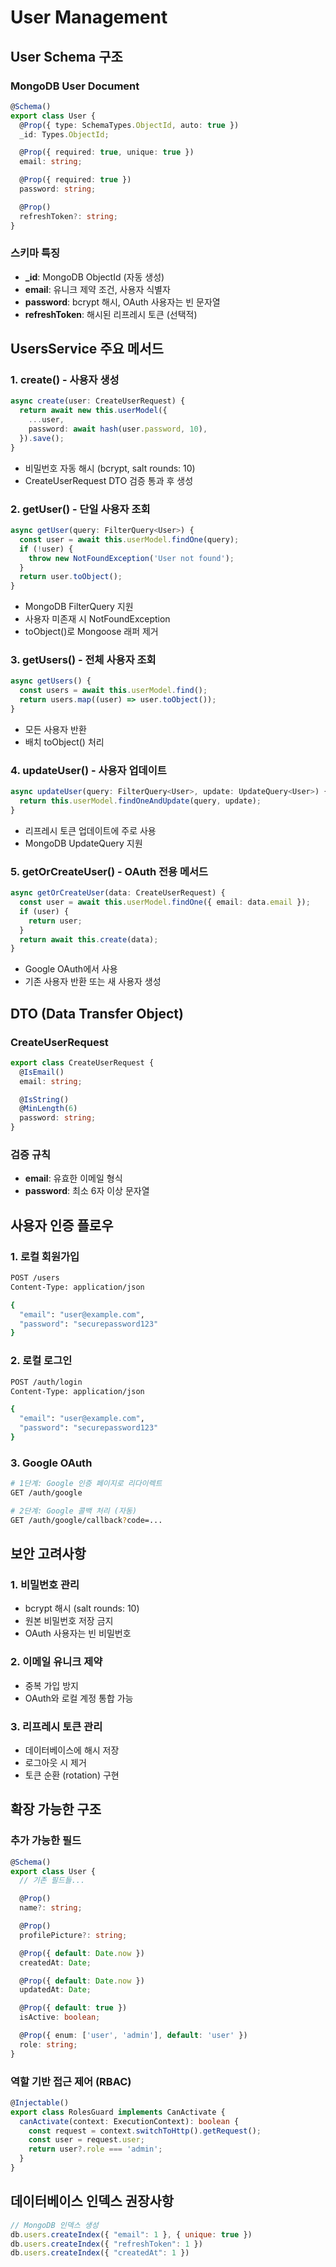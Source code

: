 # User Management

## User Schema 구조

### MongoDB User Document
```typescript
@Schema()
export class User {
  @Prop({ type: SchemaTypes.ObjectId, auto: true })
  _id: Types.ObjectId;

  @Prop({ required: true, unique: true })
  email: string;

  @Prop({ required: true })
  password: string;

  @Prop()
  refreshToken?: string;
}
```

### 스키마 특징
- **_id**: MongoDB ObjectId (자동 생성)
- **email**: 유니크 제약 조건, 사용자 식별자
- **password**: bcrypt 해시, OAuth 사용자는 빈 문자열
- **refreshToken**: 해시된 리프레시 토큰 (선택적)

## UsersService 주요 메서드

### 1. create() - 사용자 생성
```typescript
async create(user: CreateUserRequest) {
  return await new this.userModel({
    ...user,
    password: await hash(user.password, 10),
  }).save();
}
```
- 비밀번호 자동 해시 (bcrypt, salt rounds: 10)
- CreateUserRequest DTO 검증 통과 후 생성

### 2. getUser() - 단일 사용자 조회
```typescript
async getUser(query: FilterQuery<User>) {
  const user = await this.userModel.findOne(query);
  if (!user) {
    throw new NotFoundException('User not found');
  }
  return user.toObject();
}
```
- MongoDB FilterQuery 지원
- 사용자 미존재 시 NotFoundException
- toObject()로 Mongoose 래퍼 제거

### 3. getUsers() - 전체 사용자 조회
```typescript
async getUsers() {
  const users = await this.userModel.find();
  return users.map((user) => user.toObject());
}
```
- 모든 사용자 반환
- 배치 toObject() 처리

### 4. updateUser() - 사용자 업데이트
```typescript
async updateUser(query: FilterQuery<User>, update: UpdateQuery<User>) {
  return this.userModel.findOneAndUpdate(query, update);
}
```
- 리프레시 토큰 업데이트에 주로 사용
- MongoDB UpdateQuery 지원

### 5. getOrCreateUser() - OAuth 전용 메서드
```typescript
async getOrCreateUser(data: CreateUserRequest) {
  const user = await this.userModel.findOne({ email: data.email });
  if (user) {
    return user;
  }
  return await this.create(data);
}
```
- Google OAuth에서 사용
- 기존 사용자 반환 또는 새 사용자 생성

## DTO (Data Transfer Object)

### CreateUserRequest
```typescript
export class CreateUserRequest {
  @IsEmail()
  email: string;

  @IsString()
  @MinLength(6)
  password: string;
}
```

### 검증 규칙
- **email**: 유효한 이메일 형식
- **password**: 최소 6자 이상 문자열

## 사용자 인증 플로우

### 1. 로컬 회원가입
```bash
POST /users
Content-Type: application/json

{
  "email": "user@example.com",
  "password": "securepassword123"
}
```

### 2. 로컬 로그인
```bash
POST /auth/login
Content-Type: application/json

{
  "email": "user@example.com",
  "password": "securepassword123"
}
```

### 3. Google OAuth
```bash
# 1단계: Google 인증 페이지로 리다이렉트
GET /auth/google

# 2단계: Google 콜백 처리 (자동)
GET /auth/google/callback?code=...
```

## 보안 고려사항

### 1. 비밀번호 관리
- bcrypt 해시 (salt rounds: 10)
- 원본 비밀번호 저장 금지
- OAuth 사용자는 빈 비밀번호

### 2. 이메일 유니크 제약
- 중복 가입 방지
- OAuth와 로컬 계정 통합 가능

### 3. 리프레시 토큰 관리
- 데이터베이스에 해시 저장
- 로그아웃 시 제거
- 토큰 순환 (rotation) 구현

## 확장 가능한 구조

### 추가 가능한 필드
```typescript
@Schema()
export class User {
  // 기존 필드들...

  @Prop()
  name?: string;

  @Prop()
  profilePicture?: string;

  @Prop({ default: Date.now })
  createdAt: Date;

  @Prop({ default: Date.now })
  updatedAt: Date;

  @Prop({ default: true })
  isActive: boolean;

  @Prop({ enum: ['user', 'admin'], default: 'user' })
  role: string;
}
```

### 역할 기반 접근 제어 (RBAC)
```typescript
@Injectable()
export class RolesGuard implements CanActivate {
  canActivate(context: ExecutionContext): boolean {
    const request = context.switchToHttp().getRequest();
    const user = request.user;
    return user?.role === 'admin';
  }
}
```

## 데이터베이스 인덱스 권장사항

```javascript
// MongoDB 인덱스 생성
db.users.createIndex({ "email": 1 }, { unique: true })
db.users.createIndex({ "refreshToken": 1 })
db.users.createIndex({ "createdAt": 1 })
```